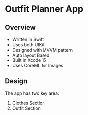# Outfit Planner App

## Overview
- Written in Swift
- Uses both UIKit 
- Designed with MVVM pattern
- Auto layout Based
- Built in Xcode 15
- Uses CoreML for Images

## Design

The app has two key area:

1. Clothes Section
2. Outfit Section

